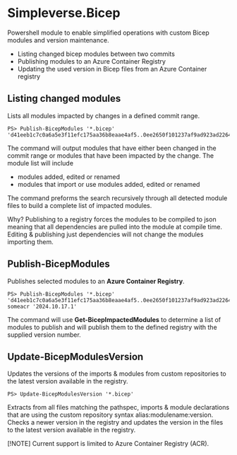 # Simpleverse.Bicep

Powershell module to enable simplified operations with custom Bicep modules and version maintenance.

* Listing changed bicep modules between two commits
* Publishing modules to an Azure Container Registry
* Updating the used version in Bicep files from an Azure Container registry

## Listing changed modules
Lists all modules impacted by changes in a defined commit range.

```
PS> Publish-BicepModules '*.bicep' 'd41eeb1c7c0a6a5e3f11efc175aa36b8eaae4af5..0ee2650f101237af9ad923ad2264d37b983d8bab'
```

The command will output modules that have either been changed in the commit range or modules that have been impacted by the change. The module list will include

* modules added, edited or renamed
* modules that import or use modules added, edited or renamed

The command preforms the search recursively through all detected module files to build a complete list of impacted modules.

Why? Publishing to a registry forces the modules to be compiled to json meaning that all dependencies are pulled into the module at compile time. Editing & publishing just dependencies will not change the modules importing them.

## Publish-BicepModules
Publishes selected modules to an **Azure Container Registry**.

```
PS> Publish-BicepModules '*.bicep' 'd41eeb1c7c0a6a5e3f11efc175aa36b8eaae4af5..0ee2650f101237af9ad923ad2264d37b983d8bab' someacr '2024.10.17.1'
```

The command will use **Get-BicepImpactedModules** to determine a list of modules to publish and will publish them to the defined registry with the supplied version number.

## Update-BicepModulesVersion
Updates the versions of the imports & modules from custom repositories to the latest version available in the registry.

```
PS> Update-BicepModulesVersion '*.bicep'
```

Extracts from all files matching the pathspec, imports & module declarations that are using the custom repository syntax alias:modulename:version.
Checks a newer version in the registry and updates the version in the files to the latest version available in the registry.

[!NOTE]
Current support is limited to Azure Container Registry (ACR).